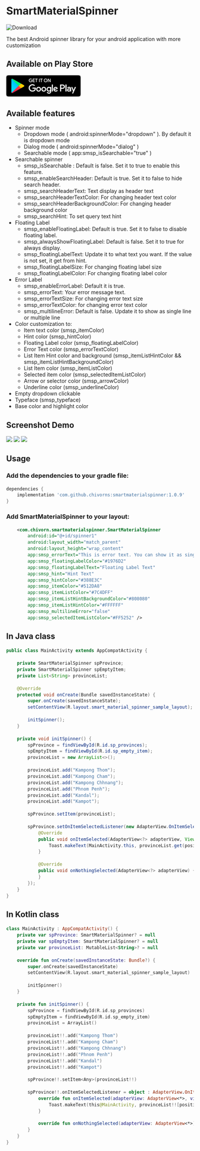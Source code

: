 # SmartMaterialSpinner 
![Download](https://api.bintray.com/packages/chivorn/maven/smartmaterialspinner/images/download.svg) 

The best Android spinner library for your android application with more customization

## Available on Play Store
<a href="https://play.google.com/store/apps/details?id=com.chivorn.smsp.demojava" target="_blank">
  <img src="https://github.com/Chivorns/Resources/blob/master/google-play-badge.png" alt="Play Store" width="200" ">
</a>
                                                                                                                   
## Available features
- Spinner mode
  - Dropdown mode ( android:spinnerMode="dropdown" ). By default it is dropdown mode
  - Dialog mode ( android:spinnerMode="dialog" )
  - Searchable mode ( app:smsp_isSearchable="true" )
- Searchable spinner
  - smsp_isSearchable : Default is false. Set it to true to enable this feature.
  - smsp_enableSearchHeader: Default is true. Set it to false to hide search header.
  - smsp_searchHeaderText: Text display as header text
  - smsp_searchHeaderTextColor: For changing header text color
  - smsp_searchHeaderBackgroundColor: For changing header background color
  - smsp_searchHint: To set query text hint
- Floating Label
  - smsp_enableFloatingLabel: Default is true. Set it to false to disable floating label.
  - smsp_alwaysShowFloatingLabel: Default is false. Set it to true for always display.
  - smsp_floatingLabelText: Update it to what text you want. If the value is not set, it get from hint. 
  - smsp_floatingLabelSize: For changing floating label size
  - smsp_floatingLabelColor: For changing floating label color
- Error Label
  - smsp_enableErrorLabel: Default it is true.
  - smsp_errorText: Your error message text.
  - smsp_errorTextSize: For changing error text size
  - smsp_errorTextColor: for changing error text color
  - smsp_multilineError: Default is false. Update it to show as single line or multiple line
- Color customization to:
  - Item text color (smsp_itemColor)
  - Hint color (smsp_hintColor)
  - Floating Label color (smsp_floatingLabelColor)
  - Error Text color (smsp_errorTextColor)
  - List Item Hint color and background (smsp_itemListHintColor && smsp_itemListHintBackgroundColor)
  - List Item color (smsp_itemListColor)
  - Selected item color (smsp_selectedItemListColor)
  - Arrow or selector color (smsp_arrowColor)
  - Underline color (smsp_underlineColor)
- Empty dropdown clickable
- Typeface (smsp_typeface)
- Base color and highlight color

## Screenshot Demo

![](https://github.com/Chivorns/SmartMaterialSpinner/blob/master/resources/src/main/assets/1.smsp_no_select.png)
![](https://github.com/Chivorns/SmartMaterialSpinner/blob/master/resources/src/main/assets/2.smsp_dropdown.png)
![](https://github.com/Chivorns/SmartMaterialSpinner/blob/master/resources/src/main/assets/3.smsp_selected.png)

## Usage
### Add the dependencies to your gradle file:

```gradle
dependencies {
    implementation 'com.github.chivorns:smartmaterialspinner:1.0.9'
}
```

### Add SmartMaterialSpinner to your layout:

```xml
    <com.chivorn.smartmaterialspinner.SmartMaterialSpinner
        android:id="@+id/spinner1"
        android:layout_width="match_parent"
        android:layout_height="wrap_content"
        app:smsp_errorText="This is error text. You can show it as single line or multiple lines using attr smsp_multilineError"
        app:smsp_floatingLabelColor="#1976D2"
        app:smsp_floatingLabelText="Floating Label Text"
        app:smsp_hint="Hint Text"
        app:smsp_hintColor="#388E3C"
        app:smsp_itemColor="#512DA8"
        app:smsp_itemListColor="#7C4DFF"
        app:smsp_itemListHintBackgroundColor="#808080"
        app:smsp_itemListHintColor="#FFFFFF"
        app:smsp_multilineError="false"
        app:smsp_selectedItemListColor="#FF5252" />
```

## In Java class
```java
public class MainActivity extends AppCompatActivity {

    private SmartMaterialSpinner spProvince;
    private SmartMaterialSpinner spEmptyItem;
    private List<String> provinceList;

    @Override
    protected void onCreate(Bundle savedInstanceState) {
        super.onCreate(savedInstanceState);
        setContentView(R.layout.smart_material_spinner_sample_layout);

        initSpinner();
    }

    private void initSpinner() {
        spProvince = findViewById(R.id.sp_provinces);
        spEmptyItem = findViewById(R.id.sp_empty_item);
        provinceList = new ArrayList<>();

        provinceList.add("Kampong Thom");
        provinceList.add("Kampong Cham");
        provinceList.add("Kampong Chhnang");
        provinceList.add("Phnom Penh");
        provinceList.add("Kandal");
        provinceList.add("Kampot");

        spProvince.setItem(provinceList);

        spProvince.setOnItemSelectedListener(new AdapterView.OnItemSelectedListener() {
            @Override
            public void onItemSelected(AdapterView<?> adapterView, View view, int position, long id) {
                Toast.makeText(MainActivity.this, provinceList.get(position), Toast.LENGTH_SHORT).show();
            }

            @Override
            public void onNothingSelected(AdapterView<?> adapterView) {
            }
        });
    }
}
```

## In Kotlin class
```kotlin
class MainActivity : AppCompatActivity() {
    private var spProvince: SmartMaterialSpinner? = null
    private var spEmptyItem: SmartMaterialSpinner? = null
    private var provinceList: MutableList<String>? = null

    override fun onCreate(savedInstanceState: Bundle?) {
        super.onCreate(savedInstanceState)
        setContentView(R.layout.smart_material_spinner_sample_layout)

        initSpinner()
    }

    private fun initSpinner() {
        spProvince = findViewById(R.id.sp_provinces)
        spEmptyItem = findViewById(R.id.sp_empty_item)
        provinceList = ArrayList()

        provinceList!!.add("Kampong Thom")
        provinceList!!.add("Kampong Cham")
        provinceList!!.add("Kampong Chhnang")
        provinceList!!.add("Phnom Penh")
        provinceList!!.add("Kandal")
        provinceList!!.add("Kampot")

        spProvince!!.setItem<Any>(provinceList!!)

        spProvince!!.onItemSelectedListener = object : AdapterView.OnItemSelectedListener {
            override fun onItemSelected(adapterView: AdapterView<*>, view: View, position: Int, id: Long) {
                Toast.makeText(this@MainActivity, provinceList!![position], Toast.LENGTH_SHORT).show()
            }

            override fun onNothingSelected(adapterView: AdapterView<*>) {}
        }
    }
}
```

